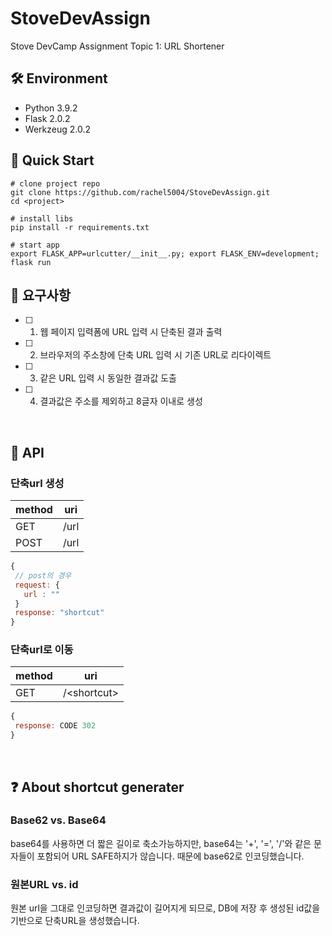 # StoveDevAssign
Stove DevCamp Assignment Topic 1: URL Shortener

## 🛠 Environment
- Python 3.9.2
- Flask 2.0.2
- Werkzeug 2.0.2


## 🎊 Quick Start
```shell
# clone project repo
git clone https://github.com/rachel5004/StoveDevAssign.git
cd <project>

# install libs
pip install -r requirements.txt

# start app
export FLASK_APP=urlcutter/__init__.py; export FLASK_ENV=development; flask run
```

## 🎯 요구사항

- [ ] 1. 웹 페이지 입력폼에 URL 입력 시 단축된 결과 출력
- [ ] 2. 브라우저의 주소창에 단축 URL 입력 시 기존 URL로 리다이렉트
- [ ] 3. 같은 URL 입력 시 동일한 결과값 도출
- [ ] 4. 결과값은 주소를 제외하고 8글자 이내로 생성


<br/>

## 📝 API
### 단축url 생성

| method | uri |
|---|---|
|GET|/url|
|POST|/url|

```javascript
{
 // post의 경우
 request: {
   url : ""
 }
 response: "shortcut"
}
```

### 단축url로 이동

| method | uri |
|---|---|
|GET|/\<shortcut>|

```javascript
{
 response: CODE 302
}
```

<br/>

## ❓ About shortcut generater
### Base62 vs. Base64
base64를 사용하면 더 짧은 길이로 축소가능하지만, base64는 '+', '=', '/'와 같은 문자들이 포함되어 URL SAFE하지가 않습니다.
때문에 base62로 인코딩했습니다.

### 원본URL vs. id
원본 url을 그대로 인코딩하면 결과값이 길어지게 되므로, DB에 저장 후 생성된 id값을 기반으로 단축URL을 생성했습니다.
